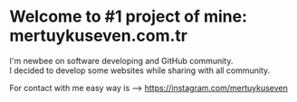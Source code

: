# Welcome to #1 project of mine: mertuykuseven.com.tr

I'm newbee on software developing and GitHub community. <br>
I decided to develop some websites while sharing with all community.

For contact with me easy way is --> https://instagram.com/mertuykuseven
